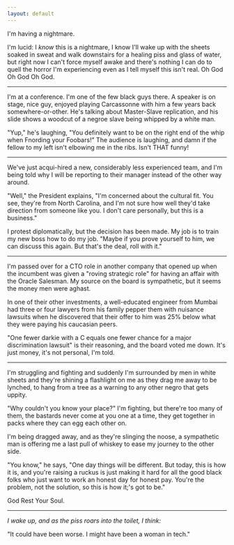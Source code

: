 ```yaml
---
layout: default
---
```


I'm having a nightmare.

I'm lucid: I *know* this is a nightmare, I know I'll wake up with the sheets soaked in sweat and walk downstairs for a healing piss and glass of water, but right now I can't force myself awake and there's nothing I can do to quell the horror I'm experiencing even as I tell myself this isn't real. Oh God Oh God Oh God.

---

I'm at a conference. I'm one of the few black guys there. A speaker is on stage, nice guy, enjoyed playing Carcassonne with him a few years back somewhere-or-other. He's talking about Master-Slave replication, and his slide shows a woodcut of a negroe slave being whipped by a white man.

"Yup," he's laughing, "You definitely want to be on the right end of the whip when Fnording your Foobars!" The audience is laughing, and damn if the fellow to my left isn't elbowing me in the ribs. Isn't THAT funny!

---

We've just acqui-hired a new, considerably less experienced team, and I'm being told why I will be reporting to their manager instead of the other way around. 

"Well," the President explains, "I'm concerned about the cultural fit. You see, they're from North Carolina, and I'm not sure how well they'd take direction from someone like you. I don't care personally, but this is a business."

I protest diplomatically, but the decision has been made. My job is to train my new boss how to do my job. "Maybe if you prove yourself to him, we can discuss this again. But that's the deal, roll with it."

---

I'm passed over for a CTO role in another company that opened up when the incumbent was given a "roving strategic role" for having an affair with the Oracle Salesman. My source on the board is sympathetic, but it seems the money men were aghast.

In one of their other investments, a well-educated engineer from Mumbai had three or four lawyers from his family pepper them with nuisance lawsuits when he discovered that their offer to him was 25% below what they were paying his caucasian peers.

"One fewer darkie with a C equals one fewer chance for a major discrimination lawsuit" is their reasoning, and the board voted me down. It's just money, it's not personal, I'm told.

---

I'm struggling and fighting and suddenly I'm surrounded by men in white sheets and they're shining a flashlight on me as they drag me away to be lynched, to hang from a tree as a warning to any other negro that gets uppity.

"Why couldn't you know your place?" I'm fighting, but there're too many of them, the bastards never come at you one at a time, they get together in packs where they can egg each other on.

I'm being dragged away, and as they're slinging the noose, a sympathetic man is offering me a last pull of whiskey to ease my journey to the other side.

"You know," he says, "One day things will be different. But today, this is how it is, and you're raising a ruckus is just making it hard for all the good black folks who just want to work an honest day for honest pay. You're the problem, not the solution, so this is how it;'s got to be."

God Rest Your Soul.

---

*I wake up, and as the piss roars into the toilet, I think:*

"It could have been worse. I might have been a woman in tech."